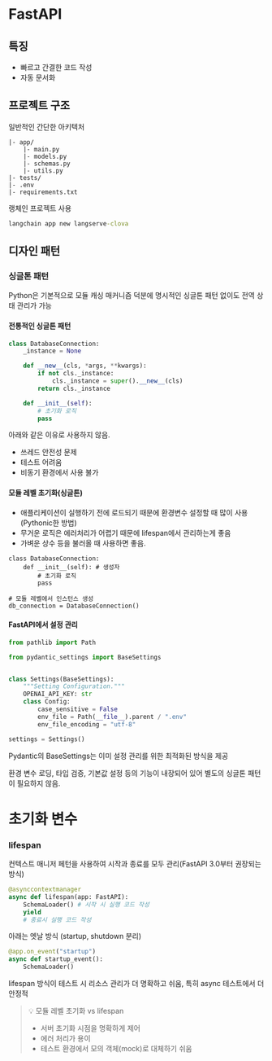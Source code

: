 # FastAPI

## 특징

- 빠르고 간결한 코드 작성
- 자동 문서화

## 프로젝트 구조
일반적인 간단한 아키텍처
```
|- app/
    |- main.py
    |- models.py
    |- schemas.py
    |- utils.py
|- tests/
|- .env
|- requirements.txt
```

랭체인 프로젝트 사용
```cmd
langchain app new langserve-clova
```

## 디자인 패턴

### 싱글톤 패턴
Python은 기본적으로 모듈 캐싱 매커니즘 덕분에 명시적인 싱글톤 패턴 없이도 전역 상태 관리가 가능

#### 전통적인 싱글톤 패턴
```python
class DatabaseConnection:
    _instance = None

    def __new__(cls, *args, **kwargs):
        if not cls._instance:
            cls._instance = super().__new__(cls)
        return cls._instance

    def __init__(self):
        # 초기화 로직
        pass
```
아래와 같은 이유로 사용하지 않음.
- 쓰레드 안전성 문제
- 테스트 어려움
- 비동기 환경에서 사용 불가

#### 모듈 레벨 초기화(싱글톤) 
- 애플리케이션이 실행하기 전에 로드되기 때문에 환경변수 설정할 때 많이 사용 (Pythonic한 방법)
- 무거운 로직은 에러처리가 어렵기 때문에 lifespan에서 관리하는게 좋음
- 가벼운 상수 등을 불러올 때 사용하면 좋음.
```
class DatabaseConnection:
    def __init__(self): # 생성자
        # 초기화 로직
        pass

# 모듈 레벨에서 인스턴스 생성
db_connection = DatabaseConnection()
```


#### FastAPI에서 설정 관리
```python
from pathlib import Path

from pydantic_settings import BaseSettings


class Settings(BaseSettings):
    """Setting Configuration."""
    OPENAI_API_KEY: str
    class Config:
        case_sensitive = False
        env_file = Path(__file__).parent / ".env"
        env_file_encoding = "utf-8"

settings = Settings()
```
Pydantic의 BaseSettings는 이미 설정 관리를 위한 최적화된 방식을 제공

환경 변수 로딩, 타입 검증, 기본값 설정 등의 기능이 내장되어 있어 별도의 싱글톤 패턴이 필요하지 않음.

# 초기화 변수

### lifespan
컨텍스트 매니저 페턴을 사용하여 시작과 종료를 모두 관리(FastAPI 3.0부터 권장되는 방식)

```python
@asynccontextmanager
async def lifespan(app: FastAPI):
    SchemaLoader() # 시작 시 실행 코드 작성
    yield
    # 종료시 실행 코드 작성
```

아래는 엣날 방식 (startup, shutdown 분리)

```python
@app.on_event("startup")
async def startup_event():
    SchemaLoader()
```

lifespan 방식이 테스트 시 리소스 관리가 더 명확하고 쉬움, 특히 async 테스트에서 더 안정적

> 💡 모듈 레벨 초기화 vs lifespan   
> - 서버 초기화 시점을 명확하게 제어  
> - 에러 처리가 용이
> - 테스트 환경에서 모의 객체(mock)로 대체하기 쉬움

